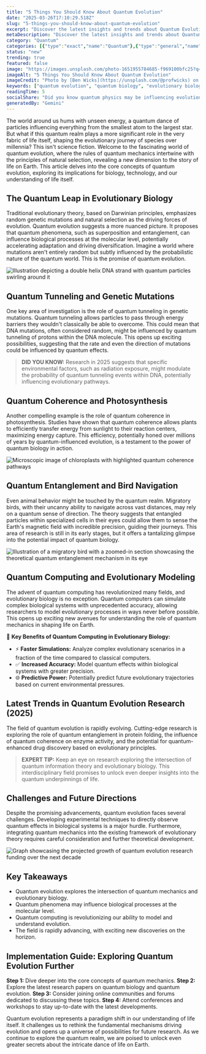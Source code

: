 ```yaml
---
title: "5 Things You Should Know About Quantum Evolution"
date: "2025-03-26T17:10:29.518Z"
slug: "5-things-you-should-know-about-quantum-evolution"
excerpt: "Discover the latest insights and trends about Quantum Evolution. This comprehensive guide covers everything you need to know about Quantum Evolution in 2025."
metaDescription: "Discover the latest insights and trends about Quantum Evolution. This comprehensive guide covers everything you need to know about Quantum Evolution in 202..."
category: "Quantum"
categories: [{"type":"exact","name":"Quantum"},{"type":"general","name":"Computer Science"},{"type":"medium","name":"Evolutionary Computation"},{"type":"specific","name":"Genetic Algorithms"},{"type":"niche","name":"Quantum-Inspired Algorithms"}]
status: "new"
trending: true
featured: false
image: "https://images.unsplash.com/photo-1651955784685-f969100bfc25?q=85&w=1200&fit=max&fm=webp&auto=compress"
imageAlt: "5 Things You Should Know About Quantum Evolution"
imageCredit: "Photo by [Ben Wicks](https://unsplash.com/@profwicks) on Unsplash"
keywords: ["quantum evolution", "quantum biology", "evolutionary biology quantum", "quantum mechanics evolution", "quantum computing evolution", "quantum physics and evolution", "how quantum mechanics affects evolution", "quantum evolution theory", "quantum evolution research", "benefits of quantum evolution"]
readingTime: 5
socialShare: "Did you know quantum physics may be influencing evolution? Discover how the bizarre world of quantum mechanics might be secretly shaping life on Earth. #QuantumEvolution #QuantumBiology #Evolution"
generatedBy: "Gemini"
---
```




The world around us hums with unseen energy, a quantum dance of particles influencing everything from the smallest atom to the largest star.  But what if this quantum realm plays a more significant role in the very fabric of life itself, shaping the evolutionary journey of species over millennia?  This isn't science fiction. Welcome to the fascinating world of quantum evolution, where the rules of quantum mechanics intertwine with the principles of natural selection, revealing a new dimension to the story of life on Earth. This article delves into the core concepts of quantum evolution, exploring its implications for biology, technology, and our understanding of life itself.

##  The Quantum Leap in Evolutionary Biology

Traditional evolutionary theory, based on Darwinian principles, emphasizes random genetic mutations and natural selection as the driving forces of evolution. Quantum evolution suggests a more nuanced picture.  It proposes that quantum phenomena, such as superposition and entanglement, can influence biological processes at the molecular level, potentially accelerating adaptation and driving diversification.  Imagine a world where mutations aren't entirely random but subtly influenced by the probabilistic nature of the quantum world. This is the promise of quantum evolution.

![Illustration depicting a double helix DNA strand with quantum particles swirling around it](https://images.unsplash.com/photo-1624620178246-011ab2e9f0f3?q=85&w=1200&fit=max&fm=webp&auto=compress)

## Quantum Tunneling and Genetic Mutations

One key area of investigation is the role of quantum tunneling in genetic mutations.  Quantum tunneling allows particles to pass through energy barriers they wouldn't classically be able to overcome. This could mean that DNA mutations, often considered random, might be influenced by quantum tunneling of protons within the DNA molecule. This opens up exciting possibilities, suggesting that the rate and even the direction of mutations could be influenced by quantum effects.

> **DID YOU KNOW:** Research in 2025 suggests that specific environmental factors, such as radiation exposure, might modulate the probability of quantum tunneling events within DNA, potentially influencing evolutionary pathways.

## Quantum Coherence and Photosynthesis

Another compelling example is the role of quantum coherence in photosynthesis.  Studies have shown that quantum coherence allows plants to efficiently transfer energy from sunlight to their reaction centers, maximizing energy capture.  This efficiency, potentially honed over millions of years by quantum-influenced evolution, is a testament to the power of quantum biology in action.

![Microscopic image of chloroplasts with highlighted quantum coherence pathways](https://images.unsplash.com/photo-1711024106249-414f72740f16?q=85&w=1200&fit=max&fm=webp&auto=compress)

## Quantum Entanglement and Bird Navigation

Even animal behavior might be touched by the quantum realm.  Migratory birds, with their uncanny ability to navigate across vast distances, may rely on a quantum sense of direction.  The theory suggests that entangled particles within specialized cells in their eyes could allow them to sense the Earth's magnetic field with incredible precision, guiding their journeys. This area of research is still in its early stages, but it offers a tantalizing glimpse into the potential impact of quantum biology.

![Illustration of a migratory bird with a zoomed-in section showcasing the theoretical quantum entanglement mechanism in its eye](https://images.unsplash.com/photo-1651955784685-f969100bfc25?q=85&w=1200&fit=max&fm=webp&auto=compress)

## Quantum Computing and Evolutionary Modeling

The advent of quantum computing has revolutionized many fields, and evolutionary biology is no exception.  Quantum computers can simulate complex biological systems with unprecedented accuracy, allowing researchers to model evolutionary processes in ways never before possible. This opens up exciting new avenues for understanding the role of quantum mechanics in shaping life on Earth.

🔑 **Key Benefits of Quantum Computing in Evolutionary Biology:**

* ⚡ **Faster Simulations:** Analyze complex evolutionary scenarios in a fraction of the time compared to classical computers.
* ✅ **Increased Accuracy:** Model quantum effects within biological systems with greater precision.
* 🌐 **Predictive Power:** Potentially predict future evolutionary trajectories based on current environmental pressures.

##  Latest Trends in Quantum Evolution Research (2025)

The field of quantum evolution is rapidly evolving.  Cutting-edge research is exploring the role of quantum entanglement in protein folding, the influence of quantum coherence on enzyme activity, and the potential for quantum-enhanced drug discovery based on evolutionary principles.

> **EXPERT TIP:** Keep an eye on research exploring the intersection of quantum information theory and evolutionary biology. This interdisciplinary field promises to unlock even deeper insights into the quantum underpinnings of life.

## Challenges and Future Directions

Despite the promising advancements, quantum evolution faces several challenges.  Developing experimental techniques to directly observe quantum effects in biological systems is a major hurdle.  Furthermore, integrating quantum mechanics into the existing framework of evolutionary theory requires careful consideration and further theoretical development.

![Graph showcasing the projected growth of quantum evolution research funding over the next decade](https://images.unsplash.com/photo-1638241211470-13ca212f0461?q=85&w=1200&fit=max&fm=webp&auto=compress)

## Key Takeaways

* Quantum evolution explores the intersection of quantum mechanics and evolutionary biology.
* Quantum phenomena may influence biological processes at the molecular level.
* Quantum computing is revolutionizing our ability to model and understand evolution.
* The field is rapidly advancing, with exciting new discoveries on the horizon.

## Implementation Guide: Exploring Quantum Evolution Further

**Step 1:** Dive deeper into the core concepts of quantum mechanics.
**Step 2:** Explore the latest research papers on quantum biology and quantum evolution.
**Step 3:**  Consider joining online communities and forums dedicated to discussing these topics.
**Step 4:**  Attend conferences and workshops to stay up-to-date with the latest developments.

Quantum evolution represents a paradigm shift in our understanding of life itself.  It challenges us to rethink the fundamental mechanisms driving evolution and opens up a universe of possibilities for future research.  As we continue to explore the quantum realm, we are poised to unlock even greater secrets about the intricate dance of life on Earth.

